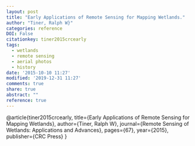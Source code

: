 ```yaml
---
layout: post
title: "Early Applications of Remote Sensing for Mapping Wetlands."
author: "Tiner, Ralph W}"
categories: reference
DOI: False
citationkey: tiner2015crcearly
tags:
  - wetlands
  - remote sensing
  - aerial photos
  - history
date: '2015-10-10 11:27'
modified: '2019-12-31 11:27'
comments: true
share: true
abstract: ""
reference: true
---
```

@article{tiner2015crcearly,
  title={Early Applications of Remote Sensing for Mapping Wetlands},
  author={Tiner, Ralph W},
  journal={Remote Sensing of Wetlands: Applications and Advances},
  pages={67},
  year={2015},
  publisher={CRC Press}
}
